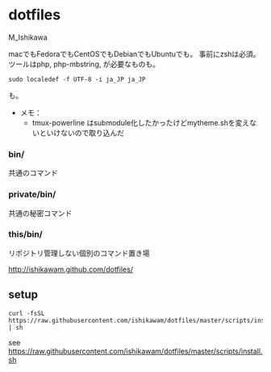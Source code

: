# dotfiles

M_Ishikawa

macでもFedoraでもCentOSでもDebianでもUbuntuでも。
事前にzshは必須。
ツールはphp, php-mbstring, が必要なものも。

```
sudo localedef -f UTF-8 -i ja_JP ja_JP
```

も。

* メモ：
  * tmux-powerline はsubmodule化したかったけどmytheme.shを変えないといけないので取り込んだ


### bin/

共通のコマンド

### private/bin/

共通の秘密コマンド

### this/bin/

リポジトリ管理しない個別のコマンド置き場


http://ishikawam.github.com/dotfiles/


## setup

```
curl -fsSL https://raw.githubusercontent.com/ishikawam/dotfiles/master/scripts/install.sh | sh
```

see https://raw.githubusercontent.com/ishikawam/dotfiles/master/scripts/install.sh
